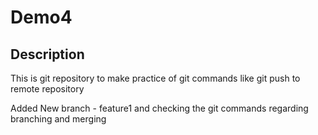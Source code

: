 # Demo4

## Description
This is git repository to make practice of git commands like git push to remote repository

Added New branch - feature1 and checking the git commands regarding branching and merging